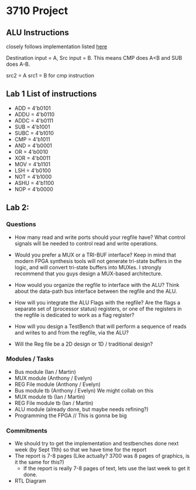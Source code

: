 # 3710 Project

## ALU Instructions

closely follows implementation listed [here](https://my.eng.utah.edu/~cs3710/handouts/cr16a-prog-ref.pdf)

Destination input = A, Src input = B. This means CMP does A<B and SUB does A-B.

src2 = A src1 = B for cmp instruction

## Lab 1 List of instructions

- ADD = 4'b0101
- ADDU = 4'b0110
- ADDC = 4'b0111
- SUB = 4'b1001
- SUBC = 4'b1010
- CMP = 4'b1011
- AND = 4'b0001
- OR = 4'b0010
- XOR = 4'b0011
- MOV = 4'b1101
- LSH = 4'b0100
- NOT = 4'b1000
- ASHU = 4'b1100
- NOP = 4'b0000

## Lab 2:

### Questions

- How many read and write ports should your regfile have? What control signals will be needed to control read
  and write operations.

- Would you prefer a MUX or a TRI-BUF interface? Keep in mind that modern FPGA synthesis tools will not
  generate tri-state buffers in the logic, and will convert tri-state buffers into MUXes. I strongly recommend that
  you guys design a MUX-based architecture.

- How would you organize the regfile to interface with the ALU? Think about the data-path bus interface between
  the regfile and the ALU.

- How will you integrate the ALU Flags with the regfile? Are the flags a separate set of (processor status)
  registers, or one of the registers in the regfile is dedicated to work as a flag register?

- How will you design a TestBench that will perform a sequence of reads and writes to and from the regfile,
  via the ALU?

- Will the Reg file be a 2D design or 1D / traditional design?

### Modules / Tasks

- Bus module (Ian / Martin)
- MUX module (Anthony / Evelyn)
- REG File module (Anthony / Evelyn)
- Bus module tb (Anthony / Evelyn) We might collab on this
- MUX module tb (Ian / Martin)
- REG File module tb (Ian / Martin)
- ALU module (already done, but maybe needs refining?)
- Programming the FPGA // This is gonna be big

### Commitments

- We should try to get the implementation and testbenches done next week (by Sept 11th) so that we have time for the report
- The report is 7-8 pages (Like actually? 3700 was 8 pages of graphics, is it the same for this?)
  - If the report is really 7-8 pages of text, lets use the last week to get it done.
- RTL Diagram
